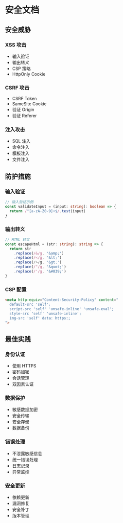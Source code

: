 # 安全文档

## 安全威胁

### XSS 攻击
- 输入验证
- 输出转义
- CSP 策略
- HttpOnly Cookie

### CSRF 攻击
- CSRF Token
- SameSite Cookie
- 验证 Origin
- 验证 Referer

### 注入攻击
- SQL 注入
- 命令注入
- 模板注入
- 文件注入

## 防护措施

### 输入验证
```typescript
// 输入验证示例
const validateInput = (input: string): boolean => {
  return /^[a-zA-Z0-9]+$/.test(input)
}
```

### 输出转义
```typescript
// HTML 转义
const escapeHtml = (str: string): string => {
  return str
    .replace(/&/g, '&amp;')
    .replace(/</g, '&lt;')
    .replace(/>/g, '&gt;')
    .replace(/"/g, '&quot;')
    .replace(/'/g, '&#039;')
}
```

### CSP 配置
```html
<meta http-equiv="Content-Security-Policy" content="
  default-src 'self';
  script-src 'self' 'unsafe-inline' 'unsafe-eval';
  style-src 'self' 'unsafe-inline';
  img-src 'self' data: https:;
">
```

## 最佳实践

### 身份认证
- 使用 HTTPS
- 密码加密
- 会话管理
- 双因素认证

### 数据保护
- 敏感数据加密
- 安全传输
- 安全存储
- 数据备份

### 错误处理
- 不泄露敏感信息
- 统一错误处理
- 日志记录
- 异常监控

### 安全更新
- 依赖更新
- 漏洞修复
- 安全补丁
- 版本管理 